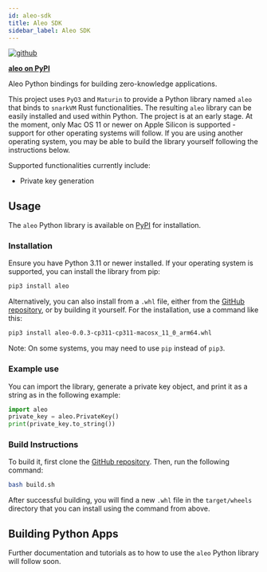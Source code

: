 ```yaml
---
id: aleo-sdk
title: Aleo SDK
sidebar_label: Aleo SDK
---
```


<!-- markdown-link-check-disable -->
[![github]](https://github.com/AleoHQ/python-sdk/tree/master/sdk)
<!-- markdown-link-check-enable -->

[github]: https://img.shields.io/badge/github-8da0cb?style=for-the-badge&labelColor=555555&logo=github

[**aleo on PyPI**](https://pypi.org/project/aleo/)

Aleo Python bindings for building zero-knowledge applications.

This project uses `PyO3` and `Maturin` to provide a Python library named `aleo` that binds to `snarkVM` Rust functionalities. The resulting `aleo` library can be easily installed and used within Python. The project is at an early stage. At the moment, only Mac OS 11 or newer on Apple Silicon is supported - support for other operating systems will follow. If you are using another operating system, you may be able to build the library yourself following the instructions below.

Supported functionalities currently include:
* Private key generation

## Usage
The `aleo` Python library is available on [PyPI](https://pypi.org/project/aleo/) for installation.

### Installation
Ensure you have Python 3.11 or newer installed. If your operating system is supported, you can install the library from pip:

```bash
pip3 install aleo
```

<!-- markdown-link-check-disable -->
Alternatively, you can also install from a `.whl` file, either from the [GitHub repository](https://github.com/AleoHQ/python-sdk/tree/master/sdk/target/wheels), or by building it yourself. For the installation, use a command like this:
<!-- markdown-link-check-enable -->

```bash
pip3 install aleo-0.0.3-cp311-cp311-macosx_11_0_arm64.whl
```

Note: On some systems, you may need to use `pip` instead of `pip3`.

### Example use
You can import the library, generate a private key object, and print it as a string as in the following example:
```Python
import aleo
private_key = aleo.PrivateKey()
print(private_key.to_string())
```

<!-- markdown-link-check-disable -->
### Build Instructions
To build it, first clone the [GitHub repository](https://github.com/AleoHQ/python-sdk/tree/master/sdk). Then, run the following command:
```bash
bash build.sh
```
<!-- markdown-link-check-enable -->

After successful building, you will find a new `.whl` file in the `target/wheels` directory that you can install using the command from above.

## Building Python Apps

Further documentation and tutorials as to how to use the `aleo` Python library will follow soon.
